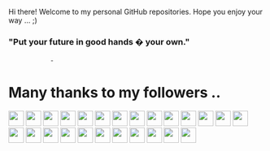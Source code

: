 
Hi there! Welcome to my personal GitHub repositories.
Hope you enjoy your way ... ;)

<!-- UPDATE:START (QUOTES) -->
<h3>"Put your future in good hands � your own."</h3>
&nbsp&nbsp&nbsp&nbsp&nbsp&nbsp&nbsp&nbsp&nbsp&nbsp&nbsp&nbsp&nbsp&nbsp&nbsp&nbsp&nbsp&nbsp&nbsp&nbsp&nbsp<small><i>- </i></small>
<!-- UPDATE:END -->

<!-- UPDATE:START (FOLLOWERS) -->
# Many thanks to my followers ..
<a href="https://github.com/michelson" alt="michelson"><img src="https://avatars.githubusercontent.com/u/11976?v=4" width="30" height="30"/></a> <a href="https://github.com/TimMikeladze" alt="TimMikeladze"><img src="https://avatars.githubusercontent.com/u/702718?v=4" width="30" height="30"/></a> <a href="https://github.com/CamHenlin" alt="CamHenlin"><img src="https://avatars.githubusercontent.com/u/1225579?v=4" width="30" height="30"/></a> <a href="https://github.com/torrmal" alt="torrmal"><img src="https://avatars.githubusercontent.com/u/5898506?v=4" width="30" height="30"/></a> <a href="https://github.com/elyulka" alt="elyulka"><img src="https://avatars.githubusercontent.com/u/7532384?v=4" width="30" height="30"/></a> <a href="https://github.com/DiAlCuSa" alt="DiAlCuSa"><img src="https://avatars.githubusercontent.com/u/18500266?v=4" width="30" height="30"/></a> <a href="https://github.com/afcarvallo" alt="afcarvallo"><img src="https://avatars.githubusercontent.com/u/22074766?v=4" width="30" height="30"/></a> <a href="https://github.com/performanceguy" alt="performanceguy"><img src="https://avatars.githubusercontent.com/u/29443773?v=4" width="30" height="30"/></a> <a href="https://github.com/MafujShikder" alt="MafujShikder"><img src="https://avatars.githubusercontent.com/u/34533694?v=4" width="30" height="30"/></a> <a href="https://github.com/Connor9994" alt="Connor9994"><img src="https://avatars.githubusercontent.com/u/39637206?v=4" width="30" height="30"/></a> <a href="https://github.com/Barryhuan" alt="Barryhuan"><img src="https://avatars.githubusercontent.com/u/46715367?v=4" width="30" height="30"/></a> <a href="https://github.com/Yan-Cheng-Hsu" alt="Yan-Cheng-Hsu"><img src="https://avatars.githubusercontent.com/u/50510217?v=4" width="30" height="30"/></a> <a href="https://github.com/CAOR21" alt="CAOR21"><img src="https://avatars.githubusercontent.com/u/53380190?v=4" width="30" height="30"/></a> <a href="https://github.com/geeksourcecodes" alt="geeksourcecodes"><img src="https://avatars.githubusercontent.com/u/57898683?v=4" width="30" height="30"/></a> <a href="https://github.com/nholuongut" alt="nholuongut"><img src="https://avatars.githubusercontent.com/u/58627821?v=4" width="30" height="30"/></a> <a href="https://github.com/DevinPlumb" alt="DevinPlumb"><img src="https://avatars.githubusercontent.com/u/61392779?v=4" width="30" height="30"/></a> <a href="https://github.com/gsarthakdev" alt="gsarthakdev"><img src="https://avatars.githubusercontent.com/u/63082917?v=4" width="30" height="30"/></a> <a href="https://github.com/skliou3784" alt="skliou3784"><img src="https://avatars.githubusercontent.com/u/65887057?v=4" width="30" height="30"/></a> <a href="https://github.com/ODAncona" alt="ODAncona"><img src="https://avatars.githubusercontent.com/u/71207824?v=4" width="30" height="30"/></a> <a href="https://github.com/ittybitty8" alt="ittybitty8"><img src="https://avatars.githubusercontent.com/u/80985024?v=4" width="30" height="30"/></a> <a href="https://github.com/DanteNoguez" alt="DanteNoguez"><img src="https://avatars.githubusercontent.com/u/100301825?v=4" width="30" height="30"/></a> <a href="https://github.com/JacksonUptain" alt="JacksonUptain"><img src="https://avatars.githubusercontent.com/u/111402072?v=4" width="30" height="30"/></a> <a href="https://github.com/nourredine1981" alt="nourredine1981"><img src="https://avatars.githubusercontent.com/u/129608265?v=4" width="30" height="30"/></a> <a href="https://github.com/Larmbs" alt="Larmbs"><img src="https://avatars.githubusercontent.com/u/138258207?v=4" width="30" height="30"/></a> <a href="https://github.com/seniorvuejsdeveloper" alt="seniorvuejsdeveloper"><img src="https://avatars.githubusercontent.com/u/147451557?v=4" width="30" height="30"/></a> 
<!-- UPDATE:END -->
<br/>
